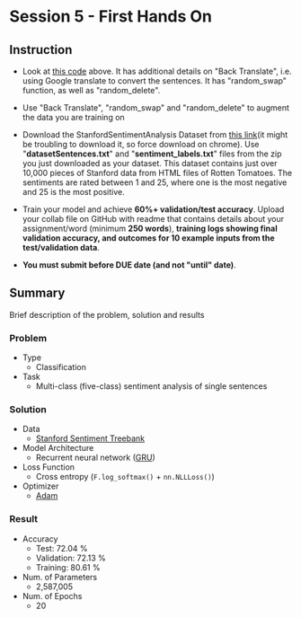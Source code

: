 # Session 5 - First Hands On

## Instruction

- Look at [this code](https://colab.research.google.com/drive/19wZi7P0Tzq9ZxeMz5EDmzfWFBLFWe6kN?usp=sharing&pli=1&authuser=0) above. It has additional details on "Back Translate", i.e. using Google translate to convert the sentences. It has "random_swap" function, as well as "random_delete". 

- Use "Back Translate", "random_swap" and "random_delete" to augment the data you are training on

- Download the StanfordSentimentAnalysis Dataset from [this link](http://nlp.stanford.edu/~socherr/stanfordSentimentTreebank.zip)(it might be troubling to download it, so force download on chrome). Use "**datasetSentences.txt**" and "**sentiment_labels.txt**" files from the zip you just downloaded as your dataset. This dataset contains just over 10,000 pieces of Stanford data from HTML files of Rotten Tomatoes. The sentiments are rated between 1 and 25, where one is the most negative and 25 is the most positive.

- Train your model and achieve **60%+ validation/test accuracy**. Upload your collab file on GitHub with readme that contains details about your assignment/word (minimum **250 words**), **training logs showing final validation accuracy, and outcomes for 10 example inputs from the test/validation data**.

- **You must submit before DUE date (and not "until" date)**.

## Summary

Brief description of the problem, solution and results

### Problem

- Type
    - Classification
- Task
    - Multi-class (five-class) sentiment analysis of single sentences

### Solution

- Data
    - [Stanford Sentiment Treebank](https://nlp.stanford.edu/sentiment/treebank.html)
- Model Architecture
    - Recurrent neural network ([GRU](https://towardsdatascience.com/illustrated-guide-to-lstms-and-gru-s-a-step-by-step-explanation-44e9eb85bf21))
- Loss Function
    - Cross entropy (`F.log_softmax()` + `nn.NLLLoss()`)
- Optimizer
    - [Adam](https://ruder.io/optimizing-gradient-descent/index.html#adam)

### Result

- Accuracy
    - Test: 72.04 %
    - Validation: 72.13 %
    - Training: 80.61 %
- Num. of Parameters
    - 2,587,005
- Num. of Epochs
    - 20
